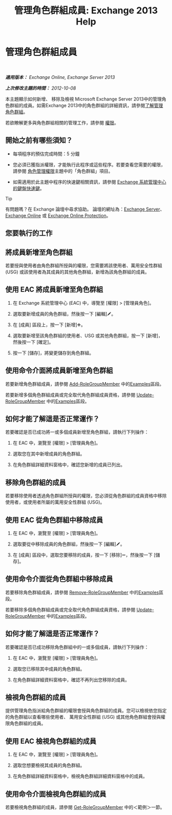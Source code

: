 ﻿---
title: '管理角色群組成員: Exchange 2013 Help'
TOCTitle: 管理角色群組成員
ms:assetid: c064729d-7cda-47fc-b105-acf4b300d430
ms:mtpsurl: https://technet.microsoft.com/zh-tw/library/JJ657492(v=EXCHG.150)
ms:contentKeyID: 50474177
ms.date: 05/21/2018
mtps_version: v=EXCHG.150
ms.translationtype: MT
---

# 管理角色群組成員

 

_**適用版本：** Exchange Online, Exchange Server 2013_

_**上次修改主題的時間：** 2012-10-08_

本主題顯示如何新增、 移除及檢視 Microsoft Exchange Server 2013中的管理角色群組的成員。如需Exchange 2013中的角色群組的詳細資訊，請參閱[了解管理角色群組](understanding-management-role-groups-exchange-2013-help.md)。

若欲瞭解更多與角色群組相關的管理工作，請參閱 [權限](permissions-exchange-2013-help.md)。

## 開始之前有哪些須知？

  - 每項程序的預估完成時間：5 分鐘

  - 您必須已獲指派權限，才能執行此程序或這些程序。若要查看您需要的權限，請參閱 [角色管理權限](role-management-permissions-exchange-2013-help.md)主題中的「角色群組」項目。

  - 如需適用於此主題中程序的快速鍵相關資訊，請參閱 [Exchange 系統管理中心的鍵盤快速鍵](keyboard-shortcuts-in-the-exchange-admin-center-exchange-online-protection-help.md)。


> [!TIP]  
> 有問題嗎？在 Exchange 論壇中尋求協助。 論壇的網址為：<a href="https://go.microsoft.com/fwlink/p/?linkid=60612">Exchange Server</a>、 <a href="https://go.microsoft.com/fwlink/p/?linkid=267542">Exchange Online</a> 或 <a href="https://go.microsoft.com/fwlink/p/?linkid=285351">Exchange Online Protection</a>。




## 您要執行的工作

## 將成員新增至角色群組

若要授與使用者由角色群組所授與的權限，您需要將該使用者、萬用安全性群組 (USG) 或該使用者為其成員的其他角色群組，新增為該角色群組的成員。

## 使用 EAC 將成員新增至角色群組

1.  在 Exchange 系統管理中心 (EAC) 中，導覽至 \[權限\] \> \[管理員角色\]。

2.  選取要新增成員的角色群組，然後按一下 \[編輯\]![編輯圖示](images/JJ218640.6f53ccb2-1f13-4c02-bea0-30690e6ea71d(EXCHG.150).gif "編輯圖示")。

3.  在 \[成員\] 區段上，按一下 \[新增\]![加入圖示](images/JJ218640.c1e75329-d6d7-4073-a27d-498590bbb558(EXCHG.150).gif "加入圖示")。

4.  選取要新增至該角色群組的使用者、USG 或其他角色群組，按一下 \[新增\]，然後按一下 \[確定\]。

5.  按一下 \[儲存\]，將變更儲存到角色群組。

## 使用命令介面將成員新增至角色群組

若要新增角色群組成員，請參閱 [Add-RoleGroupMember](https://technet.microsoft.com/zh-tw/library/dd638207\(v=exchg.150\)) 中的[Examples](https://technet.microsoft.com/zh-tw/dd638207\(exchg.150\)#examples)區段。

若要新增多個角色群組成員或完全取代角色群組成員資格，請參閱 [Update-RoleGroupMember](https://technet.microsoft.com/zh-tw/library/dd638116\(v=exchg.150\)) 中的[Examples](https://technet.microsoft.com/zh-tw/dd638116\(exchg.150\)#examples)區段。

## 如何才能了解這是否正常運作？

若要確認是否已成功將一或多個成員新增至角色群組，請執行下列操作：

1.  在 EAC 中，瀏覽至 \[權限\] \> \[管理員角色\]。

2.  選取您在其中新增成員的角色群組。

3.  在角色群組詳細資料窗格中，確認您新增的成員已列出。

## 移除角色群組的成員

若要移除使用者透過角色群組所授與的權限，您必須從角色群組的成員資格中移除使用者，或使用者所屬的萬用安全性群組 (USG)。

## 使用 EAC 從角色群組中移除成員

1.  在 EAC 中，瀏覽至 \[權限\] \> \[管理員角色\]。

2.  選取要從中移除成員的角色群組，然後按一下 \[編輯\]![編輯圖示](images/JJ218640.6f53ccb2-1f13-4c02-bea0-30690e6ea71d(EXCHG.150).gif "編輯圖示")。

3.  在 \[成員\] 區段中，選取您要移除的成員，按一下 \[移除\]![\[移除\] 圖示](images/JJ657492.479b6ced-8d64-4277-a725-f17fea202b28(EXCHG.150).gif "[移除] 圖示")，然後按一下 \[儲存\]。

## 使用命令介面從角色群組中移除成員

若要移除角色群組成員，請參閱 [Remove-RoleGroupMember](https://technet.microsoft.com/zh-tw/library/dd638208\(v=exchg.150\)) 中的[Examples](https://technet.microsoft.com/zh-tw/dd638208\(exchg.150\)#examples)區段。

若要移除多個角色群組成員或完全取代角色群組成員資格，請參閱 [Update-RoleGroupMember](https://technet.microsoft.com/zh-tw/library/dd638116\(v=exchg.150\)) 中的[Examples](https://technet.microsoft.com/zh-tw/dd638116\(exchg.150\)#examples)區段。

## 如何才能了解這是否正常運作？

若要確認是否已成功移除角色群組中的一或多個成員，請執行下列操作：

1.  在 EAC 中，瀏覽至 \[權限\] \> \[管理員角色\]。

2.  選取您已移除其中成員的角色群組。

3.  在角色群組詳細資料窗格中，確認不再列出您移除的成員。

## 檢視角色群組的成員

提供管理角色指派給角色群組的權限會授與角色群組的成員。您可以檢視依您指定的角色群組以查看哪些使用者、 萬用安全性群組 (USG) 或其他角色群組會授與權限角色群組的成員。

## 使用 EAC 檢視角色群組的成員

1.  在 EAC 中，瀏覽至 \[權限\] \> \[管理員角色\]。

2.  選取您想要檢視其成員的角色群組。

3.  在角色群組詳細資料窗格中，檢視角色群組詳細資料窗格中的成員。

## 使用命令介面檢視角色群組的成員

若要檢視角色群組的成員，請參閱 [Get-RoleGroupMember](https://technet.microsoft.com/zh-tw/library/dd638093\(v=exchg.150\)) 中的＜範例＞一節。

